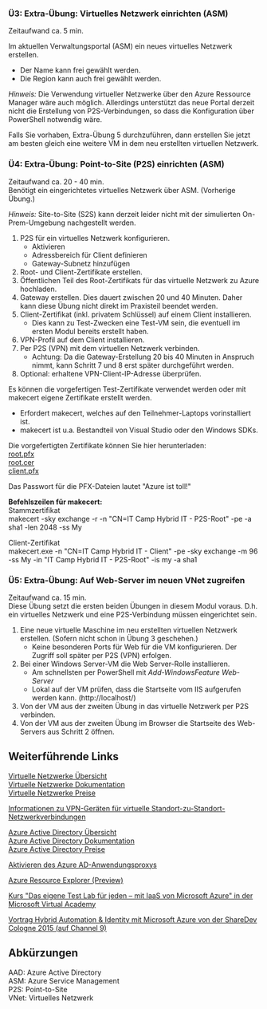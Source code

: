 ### Ü3: Extra-Übung: Virtuelles Netzwerk einrichten (ASM)
Zeitaufwand ca. 5 min.

Im aktuellen Verwaltungsportal (ASM) ein neues virtuelles Netzwerk erstellen.

* Der Name kann frei gewählt werden.
* Die Region kann auch frei gewählt werden.

*Hinweis:*
Die Verwendung virtueller Netzwerke über den Azure Ressource Manager 
wäre auch möglich. Allerdings unterstützt das neue Portal derzeit 
nicht die Erstellung von P2S-Verbindungen, so dass die Konfiguration über 
PowerShell notwendig wäre.

Falls Sie vorhaben, Extra-Übung 5 durchzuführen, dann erstellen Sie jetzt am besten 
gleich eine weitere VM in dem neu erstellten virtuellen Netzwerk.

### Ü4: Extra-Übung: Point-to-Site (P2S) einrichten (ASM)
Zeitaufwand ca. 20 - 40 min.  
Benötigt ein eingerichtetes virtuelles Netzwerk über ASM. (Vorherige Übung.)

*Hinweis:* Site-to-Site (S2S) kann derzeit leider nicht mit der simulierten On-Prem-Umgebung nachgestellt werden.

1. P2S für ein virtuelles Netzwerk konfigurieren.
	* Aktivieren
	* Adressbereich für Client definieren
	* Gateway-Subnetz hinzufügen
2. Root- und Client-Zertifikate erstellen.
3. Öffentlichen Teil des Root-Zertifikats für das virtuelle Netzwerk zu Azure hochladen.
4. Gateway erstellen. Dies dauert zwischen 20 und 40 Minuten. Daher kann diese Übung nicht direkt im Praxisteil beendet werden.
5. Client-Zertifikat (inkl. privatem Schlüssel) auf einem Client installieren.
	* Dies kann zu Test-Zwecken eine Test-VM sein, die eventuell im ersten Modul
	bereits erstellt haben.
6. VPN-Profil auf dem Client installieren.
7. Per P2S (VPN) mit dem virtuellen Netzwerk verbinden.
	* Achtung: Da die Gateway-Erstellung 20 bis 40 Minuten in Anspruch nimmt, kann Schritt 7 und 8 erst später durchgeführt werden.
8. Optional: erhaltene VPN-Client-IP-Adresse überprüfen.

Es können die vorgefertigen Test-Zertifikate verwendet werden oder mit makecert 
eigene Zertifikate erstellt werden. 
* Erfordert makecert, welches auf den Teilnehmer-Laptops vorinstalliert ist.
* makecert ist u.a. Bestandteil von Visual Studio oder den Windows SDKs.

Die vorgefertigten Zertifikate können Sie hier herunterladen:  
[root.pfx](https://github.com/pkirch/hybridit15/raw/master/Modul2/root.pfx)  
[root.cer](https://github.com/pkirch/hybridit15/raw/master/Modul2/root.cer)  
[client.pfx](https://github.com/pkirch/hybridit15/raw/master/Modul2/client.pfx)

Das Passwort für die PFX-Dateien lautet "Azure ist toll!"

**Befehlszeilen für makecert:**  
Stammzertifikat  
makecert -sky exchange -r -n "CN=IT Camp Hybrid IT - P2S-Root" -pe -a sha1 -len 2048 -ss My

Client-Zertifikat  
makecert.exe -n "CN=IT Camp Hybrid IT - Client" -pe -sky exchange -m 96 -ss My -in "IT Camp Hybrid IT - P2S-Root" -is my -a sha1

### Ü5: Extra-Übung: Auf Web-Server im neuen VNet zugreifen
Zeitaufwand ca. 15 min.  
Diese Übung setzt die ersten beiden Übungen in diesem Modul voraus. 
D.h. ein virtuelles Netzwerk und eine P2S-Verbindung müssen eingerichtet sein.

1. Eine neue virtuelle Maschine im neu erstellten virtuellen Netzwerk erstellen. (Sofern nicht schon in Übung 3 geschehen.)
	* Keine besonderen Ports für Web für die VM konfigurieren. Der Zugriff 
	soll später per P2S (VPN) erfolgen.
2. Bei einer Windows Server-VM die Web Server-Rolle installieren.
	* Am schnellsten per PowerShell mit *Add-WindowsFeature Web-Server*
	* Lokal auf der VM prüfen, dass die Startseite vom IIS aufgerufen werden kann. 
	(http://localhost/)
4. Von der VM aus der zweiten Übung in das virtuelle Netzwerk per P2S verbinden.
5. Von der VM aus der zweiten Übung im Browser die Startseite des Web-Servers 
	aus Schritt 2 öffnen. 



## Weiterführende Links

[Virtuelle Netzwerke Übersicht](https://azure.microsoft.com/de-de/services/virtual-network/)  
[Virtuelle Netzwerke Dokumentation](https://azure.microsoft.com/de-de/documentation/services/virtual-network/)  
[Virtuelle Netzwerke Preise](https://azure.microsoft.com/de-de/pricing/details/virtual-network/)

[Informationen zu VPN-Geräten für virtuelle Standort-zu-Standort-Netzwerkverbindungen](https://azure.microsoft.com/de-de/documentation/articles/vpn-gateway-about-vpn-devices/)

[Azure Active Directory Übersicht](https://azure.microsoft.com/de-de/services/active-directory/)  
[Azure Active Directory Dokumentation](https://azure.microsoft.com/de-de/documentation/services/active-directory/)  
[Azure Active Directory Preise](https://azure.microsoft.com/de-de/pricing/details/active-directory/)

[Aktivieren des Azure AD-Anwendungsproxys](https://azure.microsoft.com/de-de/documentation/articles/active-directory-application-proxy-enable/#step-1-enable-application-proxy-in-azure-ad)

[Azure Resource Explorer (Preview)](https://resources.azure.com/)

[Kurs "Das eigene Test Lab für jeden – mit IaaS von Microsoft Azure" in der Microsoft Virtual Academy](https://www.microsoftvirtualacademy.com/de-de/training-courses/das-eigene-test-lab-fr-jeden-mit-iaas-von-microsoft-azure-11743?l=2IEWUkkEB_6604984382)

[Vortrag Hybrid Automation & Identity mit Microsoft Azure von der ShareDev Cologne 2015 (auf Channel 9)](https://channel9.msdn.com/Events/community-germany/ShareDev-Cologne-2015/Hybrid-Automation--Identity-mit-Microsoft-Azure)

## Abkürzungen

AAD: Azure Active Directory  
ASM: Azure Service Management  
P2S: Point-to-Site  
VNet: Virtuelles Netzwerk
